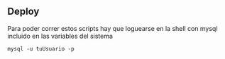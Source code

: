 ## Deploy

Para poder correr estos scripts hay que loguearse en la shell con mysql incluido en las variables del sistema

```shell
mysql -u tuUsuario -p
```